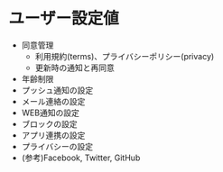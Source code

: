 # ユーザー設定値

* 同意管理
	* 利用規約(terms)、プライバシーポリシー(privacy)
	* 更新時の通知と再同意
* 年齢制限
* プッシュ通知の設定
* メール連絡の設定
* WEB通知の設定
* ブロックの設定
* アプリ連携の設定
* プライバシーの設定
* (参考)Facebook, Twitter, GitHub